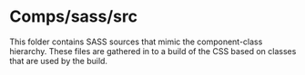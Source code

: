 # Comps/sass/src

This folder contains SASS sources that mimic the component-class hierarchy. These files
are gathered in to a build of the CSS based on classes that are used by the build.
